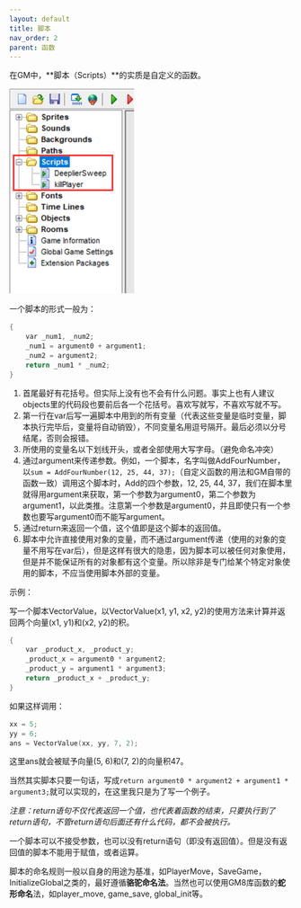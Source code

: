 ```yaml
---
layout: default
title: 脚本
nav_order: 2
parent: 函数
---
```


在GM中，**脚本（Scripts）**的实质是自定义的函数。

![Script](/assets/images/function/script.png)

一个脚本的形式一般为：

```c
{
    var _num1, _num2;
    _num1 = argument0 + argument1;
    _num2 = argument2;
    return _num1 * _num2;
}
```

1. 首尾最好有花括号。但实际上没有也不会有什么问题。事实上也有人建议objects里的代码段也要前后各一个花括号。喜欢写就写，不喜欢写就不写。
2. 第一行在var后写一遍脚本中用到的所有变量（代表这些变量是临时变量，脚本执行完毕后，变量将自动销毁），不同变量名用逗号隔开。最后必须以分号结尾，否则会报错。
3. 所使用的变量名以下划线开头，或者全部使用大写字母。（避免命名冲突）
4. 通过argument来传递参数。例如，一个脚本，名字叫做AddFourNumber，以`sum = AddFourNumber(12, 25, 44, 37);`（自定义函数的用法和GM自带的函数一致）调用这个脚本时，Add的四个参数，12, 25, 44, 37，我们在脚本里就得用argument来获取，第一个参数为argument0，第二个参数为argument1，以此类推。注意第一个参数是argument0，并且即使只有一个参数也要写argument0而不能写argument。
5. 通过return来返回一个值，这个值即是这个脚本的返回值。
6. 脚本中允许直接使用对象的变量，而不通过argument传递（使用的对象的变量不用写在var后），但是这样有很大的隐患，因为脚本可以被任何对象使用，但是并不能保证所有的对象都有这个变量。所以除非是专门给某个特定对象使用的脚本，不应当使用脚本外部的变量。

示例：

写一个脚本VectorValue，以VectorValue(x1, y1, x2, y2)的使用方法来计算并返回两个向量(x1, y1)和(x2, y2)的积。

```c
{
    var _product_x, _product_y;
    _product_x = argument0 * argument2;
    _product_y = argument1 * argument3;
    return _product_x + _product_y;
}
```

如果这样调用：

```c
xx = 5;
yy = 6;
ans = VectorValue(xx, yy, 7, 2);
```

这里ans就会被赋予向量(5, 6)和(7, 2)的向量积47。

当然其实脚本只要一句话，写成`return argument0 * argument2 + argument1 * argument3;`就可以实现的，在这里我只是为了写一个例子。

*注意：return语句不仅代表返回一个值，也代表着函数的结束，只要执行到了return语句，不管return语句后面还有什么代码，都不会被执行。*

一个脚本可以不接受参数，也可以没有return语句（即没有返回值）。但是没有返回值的脚本不能用于赋值，或者运算。

脚本的命名规则一般以自身的用途为基准，如PlayerMove，SaveGame，InitializeGlobal之类的，最好遵循**骆驼命名法**。当然也可以使用GM8库函数的**蛇形命名**法，如player_move, game_save, global_init等。
